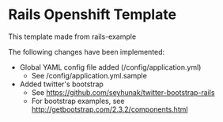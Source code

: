 # Rails Openshift Template #
This template made from rails-example

The following changes have been implemented:
- Global YAML config file added (/config/application.yml)
    - See /config/application.yml.sample
- Added twitter's bootstrap
    - See https://github.com/seyhunak/twitter-bootstrap-rails
    - For bootstrap examples, see http://getbootstrap.com/2.3.2/components.html

